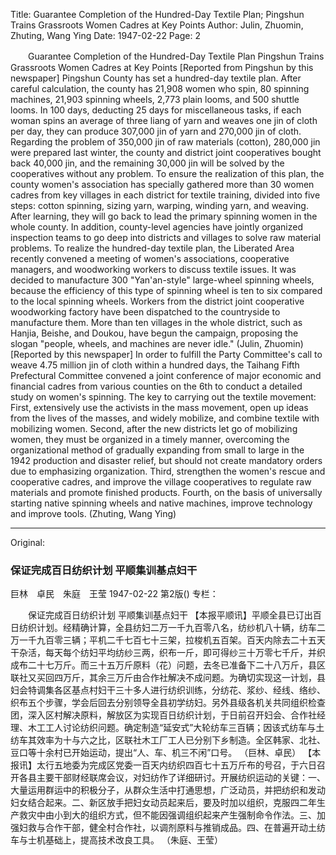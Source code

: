 Title: Guarantee Completion of the Hundred-Day Textile Plan; Pingshun Trains Grassroots Women Cadres at Key Points
Author: Julin, Zhuomin, Zhuting, Wang Ying
Date: 1947-02-22
Page: 2

　　Guarantee Completion of the Hundred-Day Textile Plan
    Pingshun Trains Grassroots Women Cadres at Key Points
    [Reported from Pingshun by this newspaper] Pingshun County has set a hundred-day textile plan. After careful calculation, the county has 21,908 women who spin, 80 spinning machines, 21,903 spinning wheels, 2,773 plain looms, and 500 shuttle looms. In 100 days, deducting 25 days for miscellaneous tasks, if each woman spins an average of three liang of yarn and weaves one jin of cloth per day, they can produce 307,000 jin of yarn and 270,000 jin of cloth. Regarding the problem of 350,000 jin of raw materials (cotton), 280,000 jin were prepared last winter, the county and district joint cooperatives bought back 40,000 jin, and the remaining 30,000 jin will be solved by the cooperatives without any problem. To ensure the realization of this plan, the county women's association has specially gathered more than 30 women cadres from key villages in each district for textile training, divided into five steps: cotton spinning, sizing yarn, warping, winding yarn, and weaving. After learning, they will go back to lead the primary spinning women in the whole county. In addition, county-level agencies have jointly organized inspection teams to go deep into districts and villages to solve raw material problems. To realize the hundred-day textile plan, the Liberated Area recently convened a meeting of women's associations, cooperative managers, and woodworking workers to discuss textile issues. It was decided to manufacture 300 "Yan'an-style" large-wheel spinning wheels, because the efficiency of this type of spinning wheel is ten to six compared to the local spinning wheels. Workers from the district joint cooperative woodworking factory have been dispatched to the countryside to manufacture them. More than ten villages in the whole district, such as Hanjia, Beishe, and Doukou, have begun the campaign, proposing the slogan "people, wheels, and machines are never idle."
              (Julin, Zhuomin)
    [Reported by this newspaper] In order to fulfill the Party Committee's call to weave 4.75 million jin of cloth within a hundred days, the Taihang Fifth Prefectural Committee convened a joint conference of major economic and financial cadres from various counties on the 6th to conduct a detailed study on women's spinning. The key to carrying out the textile movement: First, extensively use the activists in the mass movement, open up ideas from the lives of the masses, and widely mobilize, and combine textile with mobilizing women. Second, after the new districts let go of mobilizing women, they must be organized in a timely manner, overcoming the organizational method of gradually expanding from small to large in the 1942 production and disaster relief, but should not create mandatory orders due to emphasizing organization. Third, strengthen the women's rescue and cooperative cadres, and improve the village cooperatives to regulate raw materials and promote finished products. Fourth, on the basis of universally starting native spinning wheels and native machines, improve technology and improve tools.
            (Zhuting, Wang Ying)



<hr /> 

Original: 


### 保证完成百日纺织计划  平顺集训基点妇干
巨林　卓民　朱庭　王莹
1947-02-22
第2版()
专栏：

　　保证完成百日纺织计划
    平顺集训基点妇干
    【本报平顺讯】平顺全县已订出百日纺织计划。经精确计算，全县纺妇二万一千九百零八名，纺纱机八十辆，纺车二万一千九百零三辆；平机二千七百七十三架，拉梭机五百架。百天内除去二十五天干杂活，每天每个纺妇平均纺纱三两，织布一斤，即可得纱三十万零七千斤，并织成布二十七万斤。而三十五万斤原料（花）问题，去冬已准备下二十八万斤，县区联社又买回四万斤，其余三万斤由合作社解决不成问题。为确切实现这一计划，县妇会特调集各区基点村妇干三十多人进行纺织训练，分纺花、浆纱、经线、络纱、织布五个步骤，学会后回去分别领导全县初学纺妇。另外县级各机关共同组织检查团，深入区村解决原料，解放区为实现百日纺织计划，于日前召开妇会、合作社经理、木工工人讨论纺织问题。确定制造“延安式”大轮纺车三百辆；因该式纺车与土纺车其效率为十与六之比，区联社木工厂工人已分别下乡制造。全区韩家、北社、豆口等十余村已开始运动，提出“人、车、机三不闲”口号。
              （巨林、卓民）
    【本报讯】太行五地委为完成区党委一百天内纺织四百七十五万斤布的号召，于六日召开各县主要干部财经联席会议，对妇纺作了详细研讨。开展纺织运动的关键：一、大量运用群运中的积极分子，从群众生活中打通思想，广泛动员，并把纺织和发动妇女结合起来。二、新区放手把妇女动员起来后，要及时加以组织，克服四二年生产救灾中由小到大的组织方式，但不能因强调组织起来产生强制命令作法。三、加强妇救与合作干部，健全村合作社，以调剂原料与推销成品。四、在普遍开动土纺车与士机基础上，提高技术改良工具。
            （朱庭、王莹）
